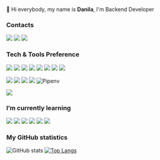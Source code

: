 👋  Hi everybody, my name is <b>Danila</b>, I'm Backend Developer

 
### Contacts
 
<a href="https://linkedin.com/in/danila-bogoslavtsev-47b822224/" target="_blank"> <img src="https://img.shields.io/badge/-LinkedIn-blue?style=flat-square&amp;logo=Linkedin&amp;logoColor=white&amp;"></a> <a href="https://t.me/unnamed43"><img src="https://img.shields.io/badge/-Telegram-1ca0f1?style=flat-square&amp;labelColor=1ca0f1&amp;logo=telegram&amp;logoColor=white&amp;"></a>
<a href="mailto:da.slv@yandex.ru"> <img src="https://img.shields.io/badge/-Email-c14438?style=flat&amp;logo=Gmail&amp;logoColor=white"></a>
 
### Tech & Tools Preference
 
<img src="https://img.shields.io/badge/-Python-E34F26?style=flat&logo=python&logoColor=white"> <img src = "https://img.shields.io/badge/-fastapi-1572B6?style=flat&logo=fastapi&logoColor=white">
<img src="https://img.shields.io/badge/-Sqlalchemy-eed718?style=flat&logo=sqlalchemy&logoColor=white">
<img src="https://img.shields.io/badge/-Postman-007ACC?style=flat&logo=postman&logoColor=white">
<img src="https://img.shields.io/badge/-Ormar-764ABC?style=flat-square&amp;logo=ormar&amp;logoColor=white">
<img src="https://img.shields.io/badge/-Pydantic-007ACC?style=flat-square&amp;logo=pydantic&amp;logoColor=white">
<img src="https://img.shields.io/badge/-Uvicorn-434242?style=flat-square&amp;logo=uvicorn&amp;logoColor=white" >
<img src="https://img.shields.io/badge/-Alembic-EDEDED?style=flat-square&amp;logo=alembic&amp;logoColor=86d46b">

 
<img src="http://img.shields.io/badge/-VS%20Code-007ACC?style=flat&logo=visual%20studio%20code&logoColor=white"> <img src="https://img.shields.io/badge/-Docker-007ACC?style=flat&logo=Docker&logoColor=white"> <img src="http://img.shields.io/badge/-Git-F1502F?style=flat&logo=git&logoColor=FFFFFF"> <img src="https://img.shields.io/badge/-GitLab-FCA121?style=flat-square&amp;logo=gitlab&amp;"> ![Pipenv](https://img.shields.io/badge/pipenv-%232C8EBB.svg?style=flat&logo=pipenv&logoColor=white)
 
![](https://komarev.com/ghpvc/?username=dapng)
### I’m currently learning
 
<img src="https://img.shields.io/badge/-Django-007ACC?style=flat-square&amp;logo=django&amp;logoColor=white"> <img src="https://img.shields.io/badge/-GraphQL-E10098?style=flat-square&amp;logo=graphql&amp;"> 
<img src="https://img.shields.io/badge/-Celery-007ACC?style=flat-square&amp;logo=celery&amp;logoColor=white">
<img src="https://img.shields.io/badge/-Rabbitmq-764ABC?style=flat-square&amp;logo=Rabbitmq&amp;logoColor=white">
<img src="https://img.shields.io/badge/-Sanic-764ABC?style=flat-square&amp;logo=Sanic&amp;logoColor=white">
<img src="https://img.shields.io/badge/-Aiohttp-764ABC?style=flat-square&amp;logo=aiohttp&amp;logoColor=white">
 
### My GitHub statistics
![GitHub stats](https://github-readme-stats.vercel.app/api?username=dapng&show_icons=true&hide_border=true&theme=dark)
[![Top Langs](https://github-readme-stats.vercel.app/api/top-langs/?username=dapng&layout=compact&hide_border=true&theme=dark)](https://github.com/dapng/github-readme-stats)


